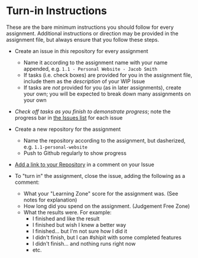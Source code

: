 # Turn-in Instructions

These are the bare minimum instructions you should follow for every assignment.  Additional instructions or direction may be provided in the assignment file, but always ensure that you follow these steps.

* Create an issue in _this_ repository for every assignment
    * Name it according to the assignment name with your name appended, e.g.  `1.1 - Personal Website - Jacob Smith`
    * If tasks (i.e. check boxes) are provided for you in the assignment file, include them as the _description_ of your WIP Issue
    * If tasks are _not_ provided for you (as in later assignments), create your own; you will be expected to break down many assignments on your own
* _Check off tasks as you finish to demonstrate progress_; note the progress bar in [the Issues list](https://github.com/TIY-GVL-FEE-2015-August/assignments/issues) for each issue
* Create a new repository for the assignment
    * Name the repository according to the assignment, but dasherized, e.g. `1.1-personal-website`
    * Push to Github regularly to show progress
* [Add a link to your Repository](https://help.github.com/articles/writing-on-github/#references) in a comment on your Issue

* To "turn in" the assignment, close the issue, adding the following as a comment:
  - What your "Learning Zone" score for the assignment was. (See notes for explanation)
  - How long did you spend on the assignment. (Judgement Free Zone)
  - What the results were. For example:
    - I finished and like the result
    - I finished but wish I knew a better way
    - I finished... but I'm not sure how I did it
    - I didn't finish, but I can #shipit with some completed features
    - I didn't finish... and nothing runs right now
    - etc.
